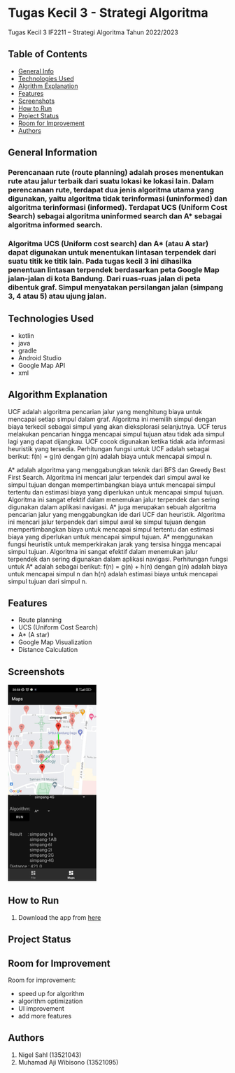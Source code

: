 # Tugas Kecil 3 - Strategi Algoritma 
Tugas Kecil 3 IF2211 – Strategi Algoritma Tahun 2022/2023

## Table of Contents
* [General Info](#general-information)
* [Technologies Used](#technologies-used)
* [Algrithm Explanation](#algorithm-explanation)
* [Features](#features)
* [Screenshots](#screenshots)
* [How to Run](#how-to-run)
* [Project Status](#project-status)
* [Room for Improvement](#room-for-improvement)
* [Authors](#authors)


## General Information
### Perencanaan rute (route planning) adalah proses menentukan rute atau jalur terbaik dari suatu lokasi ke lokasi lain. Dalam perencanaan rute, terdapat dua jenis algoritma utama yang digunakan, yaitu algoritma tidak terinformasi (uninformed) dan algoritma terinformasi (informed). Terdapat UCS (Uniform Cost Search) sebagai algoritma uninformed search dan A* sebagai algoritma informed search. 

### Algoritma UCS (Uniform cost search) dan A* (atau A star) dapat digunakan untuk menentukan lintasan terpendek dari suatu titik ke titik lain. Pada tugas kecil 3 ini dihasilka penentuan lintasan terpendek berdasarkan peta Google Map jalan-jalan di kota Bandung. Dari ruas-ruas jalan di peta dibentuk graf. Simpul menyatakan persilangan jalan (simpang 3, 4 atau 5) atau ujung jalan.


## Technologies Used
- kotlin
- java
- gradle
- Android Studio
- Google Map API
- xml

## Algorithm Explanation
UCF adalah algoritma pencarian jalur yang menghitung biaya untuk mencapai setiap simpul dalam graf. Algoritma ini memilih simpul dengan biaya terkecil sebagai simpul yang akan dieksplorasi selanjutnya. UCF terus melakukan pencarian hingga mencapai simpul tujuan atau tidak ada simpul lagi yang dapat dijangkau. UCF cocok digunakan ketika tidak ada informasi heuristik yang tersedia. Perhitungan fungsi untuk UCF adalah sebagai berikut: f(n) = g(n) dengan g(n) adalah biaya untuk mencapai simpul n.

A* adalah algoritma yang menggabungkan teknik dari BFS dan Greedy Best First Search. Algoritma ini mencari jalur terpendek dari simpul awal ke simpul tujuan dengan mempertimbangkan biaya untuk mencapai simpul tertentu dan estimasi biaya yang diperlukan untuk mencapai simpul tujuan. Algoritma ini sangat efektif dalam menemukan jalur terpendek dan sering digunakan dalam aplikasi navigasi. A* juga merupakan sebuah algoritma pencarian jalur yang menggabungkan ide dari UCF dan heuristik. Algoritma ini mencari jalur terpendek dari simpul awal ke simpul tujuan dengan mempertimbangkan biaya untuk mencapai simpul tertentu dan estimasi biaya yang diperlukan untuk mencapai simpul tujuan. A* menggunakan fungsi heuristik untuk memperkirakan jarak yang tersisa hingga mencapai simpul tujuan. Algoritma ini sangat efektif dalam menemukan jalur terpendek dan sering digunakan dalam aplikasi navigasi. Perhitungan fungsi untuk A* adalah sebagai berikut: f(n) = g(n) + h(n) dengan g(n) adalah biaya untuk mencapai simpul n dan h(n) adalah estimasi biaya untuk mencapai simpul tujuan dari simpul n.

## Features
- Route planning
- UCS (Uniform Cost Search)
- A* (A star)
- Google Map Visualization
- Distance Calculation


## Screenshots
<!-- atur size dan center -->
<img src="./doc/app.jpg" alt="Example screenshot" width="40%"/>


## How to Run
1. Download the app from [here](..\src\App\app\build\outputs\apk\debug\Nerb.apk)

## Project Status
<!-- Project is: _complete_  -->


## Room for Improvement

Room for improvement:
- speed up for algorithm
- algorithm optimization
- UI improvement
- add more features


## Authors
1. Nigel Sahl (13521043)         
2. Muhamad Aji Wibisono (13521095)   